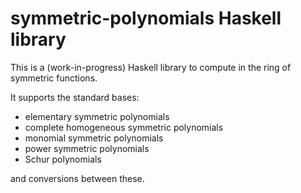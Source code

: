 
symmetric-polynomials Haskell library
=====================================

This is a (work-in-progress) Haskell library to compute in the ring of symmetric functions.

It supports the standard bases:

* elementary symmetric polynomials
* complete homogeneous symmetric polynomials
* monomial symmetric polynomials
* power symmetric polynomials
* Schur polynomials

and conversions between these.

